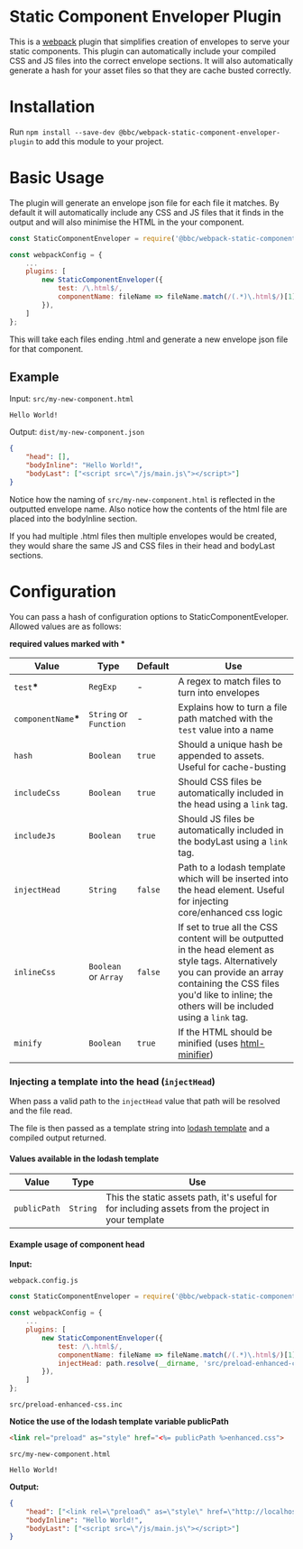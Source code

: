 # Static Component Enveloper Plugin

This is a [webpack](http://webpack.github.io/) plugin that simplifies creation of envelopes to serve your
static components. This plugin can automatically include your compiled CSS and JS files into the correct envelope sections. It will also automatically generate a hash for your asset files so that they are cache busted correctly.

# Installation
Run `npm install --save-dev @bbc/webpack-static-component-enveloper-plugin` to add this module to your project.

# Basic Usage
The plugin will generate an envelope json file for each file it matches. By default it will automatically include any CSS and JS files that it finds in the output and will also minimise the HTML in the your component.

```JavaScript
const StaticComponentEnveloper = require('@bbc/webpack-static-component-enveloper-plugin');

const webpackConfig = {
    ...
    plugins: [
        new StaticComponentEnveloper({
            test: /\.html$/,
            componentName: fileName => fileName.match(/(.*)\.html$/)[1]
        }),
    ]
};
```

This will take each files ending .html and generate a new envelope json file for that component.

## Example

Input: `src/my-new-component.html`

```
Hello World!
```

Output: `dist/my-new-component.json`

```json
{
    "head": [],
    "bodyInline": "Hello World!",
    "bodyLast": ["<script src=\"/js/main.js\"></script>"]
}
```

Notice how the naming of `src/my-new-component.html` is reflected in the outputted envelope name. Also notice how the contents of the html file are placed into the bodyInline section.

If you had multiple .html files then multiple envelopes would be created, they would share the same JS and CSS files in their head and bodyLast sections.

# Configuration
You can pass a hash of configuration options to StaticComponentEveloper. Allowed values are as follows:

**required values marked with \***

| Value | Type | Default | Use |
|-------|------|---------|-----|
| `test`**\*** | `RegExp` | - | A regex to match files to turn into envelopes |
| `componentName`**\*** | `String` or `Function`| - | Explains how to turn a file path matched with the `test` value into a name |
| `hash ` | `Boolean` | `true` | Should a unique hash be appended to assets. Useful for cache-busting |
| `includeCss ` | `Boolean` | `true` |  Should CSS files be automatically included in the head using a `link` tag. |
| `includeJs ` | `Boolean` | `true` |  Should JS files be automatically included in the bodyLast using a `link` tag. |
| `injectHead ` | `String` | `false` | Path to a lodash template which will be inserted into the head element. Useful for injecting core/enhanced css logic |
| `inlineCss ` | `Boolean` or `Array` | `false` | If set to true all the CSS content will be outputted in the head element as style tags. Alternatively you can provide an array containing the CSS files you'd like to inline; the others will be included using a `link` tag. |
| `minify ` | `Boolean` | `true` | If the HTML should be minified (uses [html-minifier](https://github.com/kangax/html-minifier)) |


### Injecting a template into the head (`injectHead`)

When pass a valid path to the `injectHead` value that path will be resolved and the file read.

The file is then passed as a template string into [lodash template](https://lodash.com/docs/4.17.4#template) and a compiled output returned.

#### Values available in the lodash template
| Value | Type | Use |
|-------|------|-----|
| `publicPath` | `String` | This the static assets path, it's useful for for including assets from the project in your template |

#### Example usage of component head
**Input:**

`webpack.config.js`

```JavaScript
const StaticComponentEnveloper = require('@bbc/webpack-static-component-enveloper-plugin');

const webpackConfig = {
    ...
    plugins: [
        new StaticComponentEnveloper({
            test: /\.html$/,
            componentName: fileName => fileName.match(/(.*)\.html$/)[1],
            injectHead: path.resolve(__dirname, 'src/preload-enhanced-css.inc')
        }),
    ]
};
```

`src/preload-enhanced-css.inc`

**Notice the use of the lodash template variable publicPath**

```html
<link rel="preload" as="style" href="<%= publicPath %>enhanced.css">
```

`src/my-new-component.html`

```
Hello World!
```

**Output:**

```json
{
    "head": ["<link rel=\"preload\" as=\"style\" href=\"http://localhost:8080/enhanced.css\">"],
    "bodyInline": "Hello World!",
    "bodyLast": ["<script src=\"/js/main.js\"></script>"]
}
```
